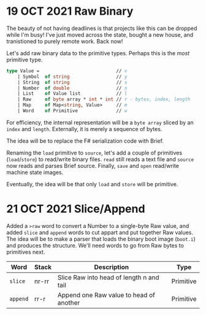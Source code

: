 # 19 OCT 2021 Raw Binary

The beauty of not having deadlines is that projects like this can be dropped while I'm busy! I've just moved across the state, bought a new house, and tranistioned to purely remote work. Back now!

Let's add raw binary data to the primitive types. Perhaps this is the _most_ primitive type.

```fsharp
type Value =                            // v
    | Symbol  of string                 // y
    | String  of string                 // s
    | Number  of double                 // n
    | List    of Value list             // l
    | Raw     of byte array * int * int // r - bytes, index, length
    | Map     of Map<string, Value>     // m
    | Word    of Primitive              // w
```

For efficiency, the internal representation will be a `byte array` sliced by an `index` and `length`. Externally, it is merely a sequence of bytes.

The idea will be to replace the F# serialization code with Brief.

Renaming the `load` primitive to `source`, let's add a couple of primitives (`load`/`store`) to read/write binary files. `read` still reads a text file and `source` now reads and parses Brief source. Finally, `save` and `open` read/write machine state images.

Eventually, the idea will be that only `load` and `store` will be primitive.

# 21 OCT 2021 Slice/Append

Added a `>raw` word to convert a Number to a single-byte Raw value, and added `slice` and `append` words to cut appart and put together Raw values. The idea will be to make a parser that loads the binary boot image (`boot.i`) and produces the structure. We'll need words to go from Raw bytes to primitives next.

| Word | Stack | Description | Type |
| --- | --- | --- | --- |
| `slice` | nr-rr | Slice Raw into head of length n and tail | Primitive |
| `append` | rr-r | Append one Raw value to head of another | Primitive |


